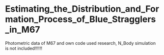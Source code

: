 # Estimating_the_Distribution_and_Formation_Process_of_Blue_Stragglers_in_M67
Photometric data of M67 and own code used research, N_Body simulation is not included!!!!!!
